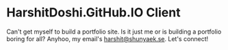 # HarshitDoshi.GitHub.IO Client

Can't get myself to build a portfolio site. Is it just me or is building a portfolio boring for all? Anyhoo, my email's <a href="mailto:harshit@shunyaek.se">harshit@shunyaek.se</a>. Let's connect!
